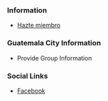 ### Information
* [Hazte miembro](https://www.owasp.org/index.php/Membership)

### Guatemala City Information
* Provide Group Information

### Social Links
* [Facebook](https://www.facebook.com/profile.php?id=61557821650864&mibextid=ZbWKwL)


